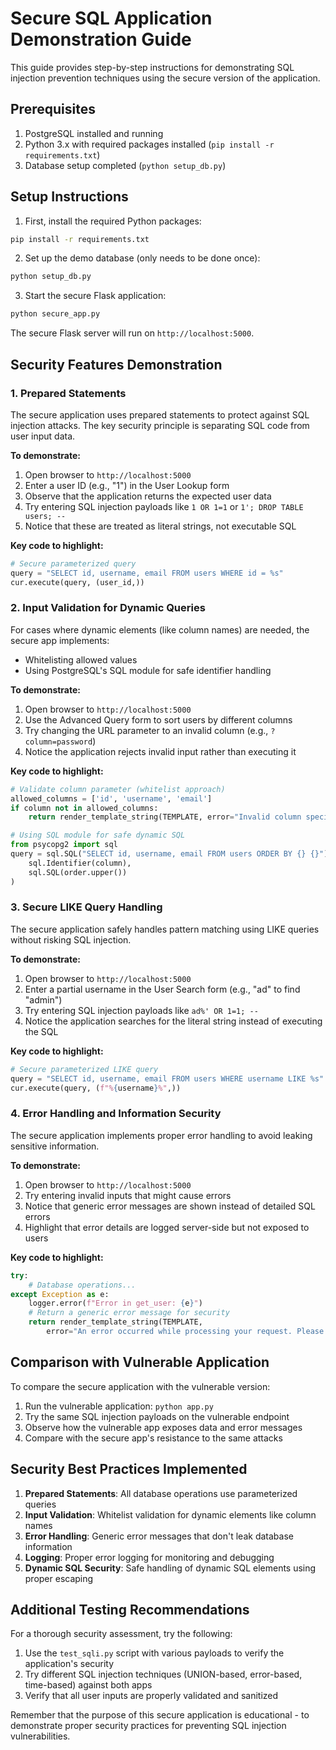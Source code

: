 # Secure SQL Application Demonstration Guide

This guide provides step-by-step instructions for demonstrating SQL injection prevention techniques using the secure version of the application.

## Prerequisites

1. PostgreSQL installed and running
2. Python 3.x with required packages installed (`pip install -r requirements.txt`)
3. Database setup completed (`python setup_db.py`)

## Setup Instructions

1. First, install the required Python packages:

```bash
pip install -r requirements.txt
```

2. Set up the demo database (only needs to be done once):

```bash
python setup_db.py
```

3. Start the secure Flask application:

```bash
python secure_app.py
```

The secure Flask server will run on `http://localhost:5000`.

## Security Features Demonstration

### 1. Prepared Statements

The secure application uses prepared statements to protect against SQL injection attacks. The key security principle is separating SQL code from user input data.

**To demonstrate:**

1. Open browser to `http://localhost:5000`
2. Enter a user ID (e.g., "1") in the User Lookup form
3. Observe that the application returns the expected user data
4. Try entering SQL injection payloads like `1 OR 1=1` or `1'; DROP TABLE users; --`
5. Notice that these are treated as literal strings, not executable SQL

**Key code to highlight:**
```python
# Secure parameterized query
query = "SELECT id, username, email FROM users WHERE id = %s"
cur.execute(query, (user_id,))
```

### 2. Input Validation for Dynamic Queries

For cases where dynamic elements (like column names) are needed, the secure app implements:
- Whitelisting allowed values
- Using PostgreSQL's SQL module for safe identifier handling

**To demonstrate:**

1. Open browser to `http://localhost:5000`
2. Use the Advanced Query form to sort users by different columns
3. Try changing the URL parameter to an invalid column (e.g., `?column=password`)
4. Notice the application rejects invalid input rather than executing it

**Key code to highlight:**
```python
# Validate column parameter (whitelist approach)
allowed_columns = ['id', 'username', 'email']
if column not in allowed_columns:
    return render_template_string(TEMPLATE, error="Invalid column specified")

# Using SQL module for safe dynamic SQL
from psycopg2 import sql
query = sql.SQL("SELECT id, username, email FROM users ORDER BY {} {}").format(
    sql.Identifier(column),
    sql.SQL(order.upper())
)
```

### 3. Secure LIKE Query Handling

The secure application safely handles pattern matching using LIKE queries without risking SQL injection.

**To demonstrate:**

1. Open browser to `http://localhost:5000`
2. Enter a partial username in the User Search form (e.g., "ad" to find "admin")
3. Try entering SQL injection payloads like `ad%' OR 1=1; --`
4. Notice the application searches for the literal string instead of executing the SQL

**Key code to highlight:**
```python
# Secure parameterized LIKE query
query = "SELECT id, username, email FROM users WHERE username LIKE %s"
cur.execute(query, (f"%{username}%",))
```

### 4. Error Handling and Information Security

The secure application implements proper error handling to avoid leaking sensitive information.

**To demonstrate:**

1. Open browser to `http://localhost:5000` 
2. Try entering invalid inputs that might cause errors
3. Notice that generic error messages are shown instead of detailed SQL errors
4. Highlight that error details are logged server-side but not exposed to users

**Key code to highlight:**
```python
try:
    # Database operations...
except Exception as e:
    logger.error(f"Error in get_user: {e}")
    # Return a generic error message for security
    return render_template_string(TEMPLATE, 
        error="An error occurred while processing your request. Please check your input.")
```

## Comparison with Vulnerable Application

To compare the secure application with the vulnerable version:

1. Run the vulnerable application: `python app.py`
2. Try the same SQL injection payloads on the vulnerable endpoint
3. Observe how the vulnerable app exposes data and error messages
4. Compare with the secure app's resistance to the same attacks

## Security Best Practices Implemented

1. **Prepared Statements**: All database operations use parameterized queries
2. **Input Validation**: Whitelist validation for dynamic elements like column names
3. **Error Handling**: Generic error messages that don't leak database information
4. **Logging**: Proper error logging for monitoring and debugging
5. **Dynamic SQL Security**: Safe handling of dynamic SQL elements using proper escaping

## Additional Testing Recommendations

For a thorough security assessment, try the following:

1. Use the `test_sqli.py` script with various payloads to verify the application's security
2. Try different SQL injection techniques (UNION-based, error-based, time-based) against both apps
3. Verify that all user inputs are properly validated and sanitized

Remember that the purpose of this secure application is educational - to demonstrate proper security practices for preventing SQL injection vulnerabilities.
